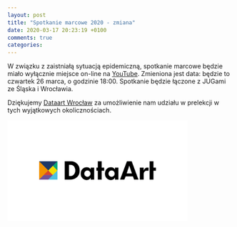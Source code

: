 ```yaml
---
layout: post
title: "Spotkanie marcowe 2020 - zmiana"
date: 2020-03-17 20:23:19 +0100
comments: true
categories: 
---
```


W związku z zaistniałą sytuacją epidemiczną, spotkanie marcowe będzie miało wyłącznie miejsce on-line na <a href="https://www.youtube.com/watch?v=RcVON9pNFTY" target="_blank">YouTube</a>. Zmieniona jest data: będzie to czwartek 26 marca, o godzinie 18:00. Spotkanie będzie łączone z JUGami ze Śląska i Wrocławia.

Dziękujemy <a href="https://www.dataart.com.pl/" target="_blank">Dataart Wrocław</a> za umożliwienie nam udziału w prelekcji w tych wyjątkowych okolicznościach.

<a href="https://www.dataart.com.pl/" target="_blank"><img class="center" src="/images/DataArt.png" style="width: 80%;"></a>

